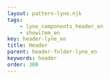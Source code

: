 ```yaml
---
layout: pattern-lyne.njk
tags: 
    - lyne_components_header_en
    - showitem_en
key: header-lyne_en
title: Header
parent: header-folder-lyne_en
keywords: header
order: 300
---
```


